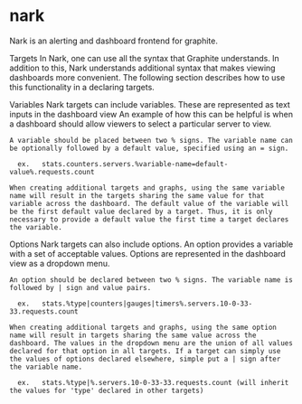 nark
====

Nark is an alerting and dashboard frontend for graphite.

Targets
In Nark, one can use all the syntax that Graphite understands. In addition to this, Nark understands additional syntax that makes viewing dashboards more convenient. The following section describes how to use this functionality in a declaring targets.

  Variables
    Nark targets can include variables. These are represented as text inputs in the dashboard view An example of how this can be helpful is when a dashboard should allow viewers to select a particular server to view.
    
    A variable should be placed between two % signs. The variable name can be optionally followed by a default value, specified using an = sign.
    
      ex.   stats.counters.servers.%variable-name=default-value%.requests.count
      
    When creating additional targets and graphs, using the same variable name will result in the targets sharing the same value for that variable across the dashboard. The default value of the variable will be the first default value declared by a target. Thus, it is only necessary to provide a default value the first time a target declares the variable.
    
  Options
    Nark targets can also include options. An option provides a variable with a set of acceptable values. Options are represented in the dashboard view as a dropdown menu.
    
    An option should be declared between two % signs. The variable name is followed by | sign and value pairs. 
    
      ex.   stats.%type|counters|gauges|timers%.servers.10-0-33-33.requests.count
    
    When creating additional targets and graphs, using the same option name will result in targets sharing the same value across the dashboard. The values in the dropdown menu are the union of all values declared for that option in all targets. If a target can simply use the values of options declared elsewhere, simple put a | sign after the variable name.
    
      ex.   stats.%type|%.servers.10-0-33-33.requests.count (will inherit the values for 'type' declared in other targets)
